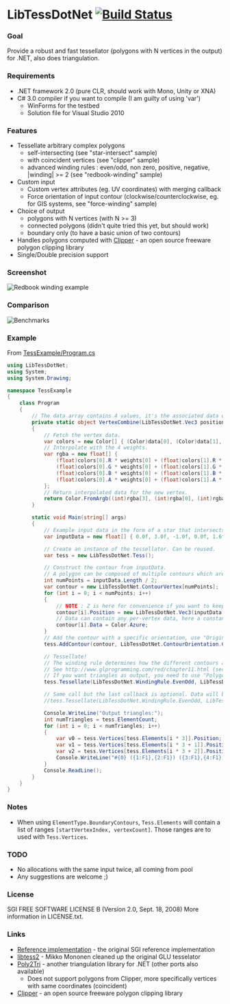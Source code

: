 LibTessDotNet [![Build Status](https://ci.appveyor.com/api/projects/status/ypuw4wca67vr5k8u?svg=true)](https://ci.appveyor.com/project/speps/libtessdotnet)
=============

### Goal

Provide a robust and fast tessellator (polygons with N vertices in the output) for .NET, also does triangulation.

### Requirements

* .NET framework 2.0 (pure CLR, should work with Mono, Unity or XNA)
* C# 3.0 compiler if you want to compile (I am guilty of using 'var')
    - WinForms for the testbed
    - Solution file for Visual Studio 2010

### Features

* Tessellate arbitrary complex polygons
    - self-intersecting (see "star-intersect" sample)
    - with coincident vertices (see "clipper" sample)
    - advanced winding rules : even/odd, non zero, positive, negative, |winding| >= 2 (see "redbook-winding" sample)
* Custom input
    - Custom vertex attributes (eg. UV coordinates) with merging callback
    - Force orientation of input contour (clockwise/counterclockwise, eg. for GIS systems, see "force-winding" sample)
* Choice of output
    - polygons with N vertices (with N >= 3)
    - connected polygons (didn't quite tried this yet, but should work)
    - boundary only (to have a basic union of two contours)
* Handles polygons computed with [Clipper](http://www.angusj.com/delphi/clipper.php) - an open source freeware polygon clipping library
* Single/Double precision support

### Screenshot

![Redbook winding example](https://raw.github.com/speps/LibTessDotNet/master/TessBed/Misc/screenshot.png)

### Comparison

![Benchmarks](https://raw.github.com/speps/LibTessDotNet/master/TessBed/Misc/benchmarks.png)


### Example

From [TessExample/Program.cs](https://github.com/speps/LibTessDotNet/blob/master/TessExample/Program.cs)

```csharp
using LibTessDotNet;
using System;
using System.Drawing;

namespace TessExample
{
    class Program
    {
        // The data array contains 4 values, it's the associated data of the vertices that resulted in an intersection.
        private static object VertexCombine(LibTessDotNet.Vec3 position, object[] data, float[] weights)
        {
            // Fetch the vertex data.
            var colors = new Color[] { (Color)data[0], (Color)data[1], (Color)data[2], (Color)data[3] };
            // Interpolate with the 4 weights.
            var rgba = new float[] {
                (float)colors[0].R * weights[0] + (float)colors[1].R * weights[1] + (float)colors[2].R * weights[2] + (float)colors[3].R * weights[3],
                (float)colors[0].G * weights[0] + (float)colors[1].G * weights[1] + (float)colors[2].G * weights[2] + (float)colors[3].G * weights[3],
                (float)colors[0].B * weights[0] + (float)colors[1].B * weights[1] + (float)colors[2].B * weights[2] + (float)colors[3].B * weights[3],
                (float)colors[0].A * weights[0] + (float)colors[1].A * weights[1] + (float)colors[2].A * weights[2] + (float)colors[3].A * weights[3]
            };
            // Return interpolated data for the new vertex.
            return Color.FromArgb((int)rgba[3], (int)rgba[0], (int)rgba[1], (int)rgba[2]);
        }

        static void Main(string[] args)
        {
            // Example input data in the form of a star that intersects itself.
            var inputData = new float[] { 0.0f, 3.0f, -1.0f, 0.0f, 1.6f, 1.9f, -1.6f, 1.9f, 1.0f, 0.0f };

            // Create an instance of the tessellator. Can be reused.
            var tess = new LibTessDotNet.Tess();

            // Construct the contour from inputData.
            // A polygon can be composed of multiple contours which are all tessellated at the same time.
            int numPoints = inputData.Length / 2;
            var contour = new LibTessDotNet.ContourVertex[numPoints];
            for (int i = 0; i < numPoints; i++)
            {
                // NOTE : Z is here for convenience if you want to keep a 3D vertex position throughout the tessellation process but only X and Y are important.
                contour[i].Position = new LibTessDotNet.Vec3(inputData[i * 2], inputData[i * 2 + 1], 0);
                // Data can contain any per-vertex data, here a constant color.
                contour[i].Data = Color.Azure;
            }
            // Add the contour with a specific orientation, use "Original" if you want to keep the input orientation.
            tess.AddContour(contour, LibTessDotNet.ContourOrientation.Clockwise);

            // Tessellate!
            // The winding rule determines how the different contours are combined together.
            // See http://www.glprogramming.com/red/chapter11.html (section "Winding Numbers and Winding Rules") for more information.
            // If you want triangles as output, you need to use "Polygons" type as output and 3 vertices per polygon.
            tess.Tessellate(LibTessDotNet.WindingRule.EvenOdd, LibTessDotNet.ElementType.Polygons, 3, VertexCombine);

            // Same call but the last callback is optional. Data will be null because no interpolated data would have been generated.
            //tess.Tessellate(LibTessDotNet.WindingRule.EvenOdd, LibTessDotNet.ElementType.Polygons, 3); // Some vertices will have null Data in this case.

            Console.WriteLine("Output triangles:");
            int numTriangles = tess.ElementCount;
            for (int i = 0; i < numTriangles; i++)
            {
                var v0 = tess.Vertices[tess.Elements[i * 3]].Position;
                var v1 = tess.Vertices[tess.Elements[i * 3 + 1]].Position;
                var v2 = tess.Vertices[tess.Elements[i * 3 + 2]].Position;
                Console.WriteLine("#{0} ({1:F1},{2:F1}) ({3:F1},{4:F1}) ({5:F1},{6:F1})", i, v0.X, v0.Y, v1.X, v1.Y, v2.X, v2.Y);
            }
            Console.ReadLine();
        }
    }
}
```

### Notes

* When using `ElementType.BoundaryContours`, `Tess.Elements` will contain a list of ranges `[startVertexIndex, vertexCount]`.
  Those ranges are to used with `Tess.Vertices`.

### TODO

* No allocations with the same input twice, all coming from pool
* Any suggestions are welcome ;)

### License

SGI FREE SOFTWARE LICENSE B (Version 2.0, Sept. 18, 2008)
More information in LICENSE.txt.

### Links
* [Reference implementation](http://oss.sgi.com/projects/ogl-sample) - the original SGI reference implementation
* [libtess2](https://github.com/memononen/libtess2) - Mikko Mononen cleaned up the original GLU tesselator
* [Poly2Tri](http://code.google.com/p/poly2tri/) - another triangulation library for .NET (other ports also available)
    - Does not support polygons from Clipper, more specifically vertices with same coordinates (coincident)
* [Clipper](http://www.angusj.com/delphi/clipper.php) - an open source freeware polygon clipping library
